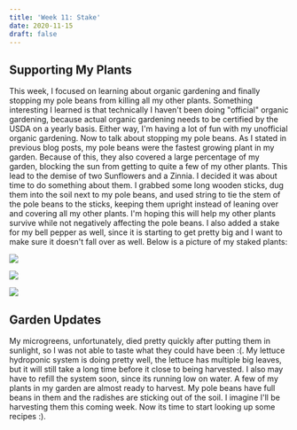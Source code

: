 ```yaml
---
title: 'Week 11: Stake'
date: 2020-11-15
draft: false
---
```


## [](#header-1)Supporting My Plants
This week, I focused on learning about organic gardening and finally stopping my pole beans from killing all my other plants. Something interesting I learned is that technically I haven't been doing "official" organic gardening, because actual organic gardening needs to be certified by the USDA on a yearly basis. Either way, I'm having a lot of fun with my unofficial organic gardening. Now to talk about stopping my pole beans. As I stated in previous blog posts, my pole beans were the fastest growing plant in my garden. Because of this, they also covered a large percentage of my garden, blocking the sun from getting to quite a few of my other plants. This lead to the demise of two Sunflowers and a Zinnia. I decided it was about time to do something about them. I grabbed some long wooden sticks, dug them into the soil next to my pole beans, and used string to tie the stem of the pole beans to the sticks, keeping them upright instead of leaning over and covering all my other plants. I'm hoping this will help my other plants survive while not negatively affecting the pole beans. I also added a stake for my bell pepper as well, since it is starting to get pretty big and I want to make sure it doesn't fall over as well. Below is a picture of my staked plants:

![](/assets/2020-11-15-Week-11/1.jpg)

![](/assets/2020-11-15-Week-11/2.jpg)

![](/assets/2020-11-15-Week-11/3.jpg)

## [](#header-2)Garden Updates
My microgreens, unfortunately, died pretty quickly after putting them in sunlight, so I was not able to taste what they could have been :(. My lettuce hydroponic system is doing pretty well, the lettuce has multiple big leaves, but it will still take a long time before it close to being harvested. I also may have to refill the system soon, since its running low on water. A few of my plants in my garden are almost ready to harvest. My pole beans have full beans in them and the radishes are sticking out of the soil. I imagine I'll be harvesting them this coming week. Now its time to start looking up some recipes :).

